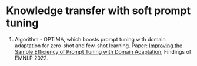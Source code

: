 # Knowledge transfer with soft prompt tuning
1. Algorithm - OPTIMA, which boosts prompt tuning with domain adaptation for zero-shot and few-shot learning. Paper: [Improving the Sample Efficiency of Prompt Tuning with Domain
Adaptation](https://aclanthology.org/2022.findings-emnlp.258.pdf), Findings of EMNLP 2022.
